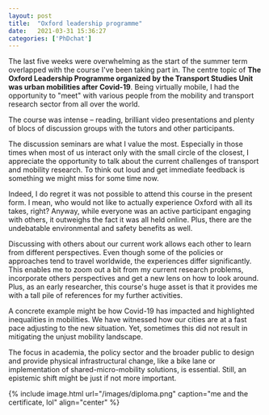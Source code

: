 ```yaml
---
layout: post
title:  "Oxford leadership programme"
date:   2021-03-31 15:36:27
categories: ['PhDchat']
---
```

The last five weeks were overwhelming as the start of the summer term overlapped with the course I've been taking part in. The centre topic of **The Oxford Leadership Programme organized by the Transport Studies Unit was urban mobilities after Covid-19**. Being virtually mobile, I had the opportunity to "meet" with various people from the mobility and transport research sector from all over the world.

The course was intense – reading, brilliant video presentations and plenty of blocs of discussion groups with the tutors and other participants.

The discussion seminars are what I value the most. Especially in those times when most of us interact only with the small circle of the closest, I appreciate the opportunity to talk about the current challenges of transport and mobility research. To think out loud and get immediate feedback is something we might miss for some time now.

Indeed, I do regret it was not possible to attend this course in the present form. I mean, who would not like to actually experience Oxford with all its takes, right? Anyway, while everyone was an active participant engaging with others, it outweighs the fact it was all held online. Plus, there are the undebatable environmental and safety benefits as well.

Discussing with others about our current work allows each other to learn from different perspectives. Even though some of the policies or approaches tend to travel worldwide, the experiences differ significantly. This enables me to zoom out a bit from my current research problems, incorporate others perspectives and get a new lens on how to look around. Plus, as an early researcher, this course's huge asset is that it provides me with a tall pile of references for my further activities.

A concrete example might be how Covid-19 has impacted and highlighted inequalities in mobilities. We have witnessed how our cities are at a fast pace adjusting to the new situation. Yet, sometimes this did not result in mitigating the unjust mobility landscape.

The focus in academia, the policy sector and the broader public to design and provide physical infrastructural change, like a bike lane or implementation of shared-micro-mobility solutions, is essential. Still, an epistemic shift might be just if not more important.

{% include image.html url="/images/diploma.png" caption="me and the certificate, lol" align="center" %}